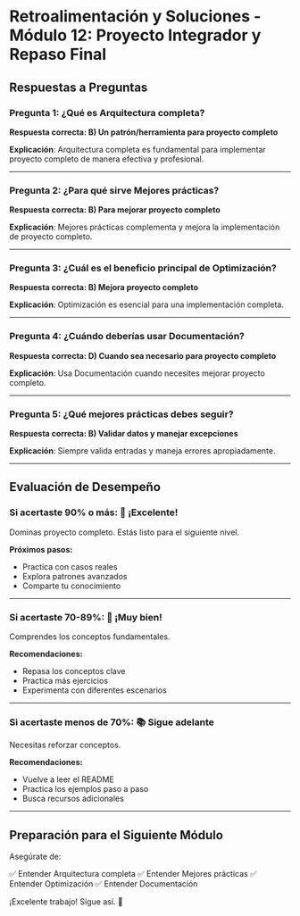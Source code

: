 # Retroalimentación y Soluciones - Módulo 12: Proyecto Integrador y Repaso Final

## Respuestas a Preguntas

### Pregunta 1: ¿Qué es Arquitectura completa?
**Respuesta correcta: B) Un patrón/herramienta para proyecto completo**

**Explicación**: Arquitectura completa es fundamental para implementar proyecto completo de manera efectiva y profesional.

---

### Pregunta 2: ¿Para qué sirve Mejores prácticas?
**Respuesta correcta: B) Para mejorar proyecto completo**

**Explicación**: Mejores prácticas complementa y mejora la implementación de proyecto completo.

---

### Pregunta 3: ¿Cuál es el beneficio principal de Optimización?
**Respuesta correcta: B) Mejora proyecto completo**

**Explicación**: Optimización es esencial para una implementación completa.

---

### Pregunta 4: ¿Cuándo deberías usar Documentación?
**Respuesta correcta: D) Cuando sea necesario para proyecto completo**

**Explicación**: Usa Documentación cuando necesites mejorar proyecto completo.

---

### Pregunta 5: ¿Qué mejores prácticas debes seguir?
**Respuesta correcta: B) Validar datos y manejar excepciones**

**Explicación**: Siempre valida entradas y maneja errores apropiadamente.

---

## Evaluación de Desempeño

### Si acertaste 90% o más: 🌟 ¡Excelente!
Dominas proyecto completo. Estás listo para el siguiente nivel.

**Próximos pasos:**
- Practica con casos reales
- Explora patrones avanzados
- Comparte tu conocimiento

---

### Si acertaste 70-89%: 💪 ¡Muy bien!
Comprendes los conceptos fundamentales.

**Recomendaciones:**
- Repasa los conceptos clave
- Practica más ejercicios
- Experimenta con diferentes escenarios

---

### Si acertaste menos de 70%: 📚 Sigue adelante
Necesitas reforzar conceptos.

**Recomendaciones:**
- Vuelve a leer el README
- Practica los ejemplos paso a paso
- Busca recursos adicionales

---

## Preparación para el Siguiente Módulo

Asegúrate de:

✅ Entender Arquitectura completa
✅ Entender Mejores prácticas
✅ Entender Optimización
✅ Entender Documentación

¡Excelente trabajo! Sigue así. 🚀
